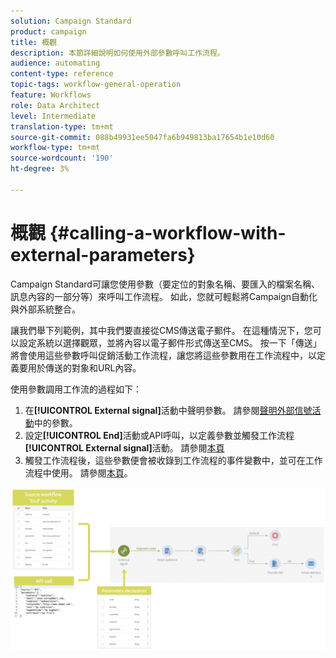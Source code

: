 ```yaml
---
solution: Campaign Standard
product: campaign
title: 概觀
description: 本節詳細說明如何使用外部參數呼叫工作流程。
audience: automating
content-type: reference
topic-tags: workflow-general-operation
feature: Workflows
role: Data Architect
level: Intermediate
translation-type: tm+mt
source-git-commit: 088b49931ee5047fa6b949813ba17654b1e10d60
workflow-type: tm+mt
source-wordcount: '190'
ht-degree: 3%

---
```



# 概觀 {#calling-a-workflow-with-external-parameters}

Campaign Standard可讓您使用參數（要定位的對象名稱、要匯入的檔案名稱、訊息內容的一部分等）來呼叫工作流程。 如此，您就可輕鬆將Campaign自動化與外部系統整合。

讓我們舉下列範例，其中我們要直接從CMS傳送電子郵件。 在這種情況下，您可以設定系統以選擇觀眾，並將內容以電子郵件形式傳送至CMS。 按一下「傳送」將會使用這些參數呼叫促銷活動工作流程，讓您將這些參數用在工作流程中，以定義要用於傳送的對象和URL內容。

使用參數調用工作流的過程如下：

1. 在&#x200B;**[!UICONTROL External signal]**&#x200B;活動中聲明參數。 請參閱[聲明外部信號活動](../../automating/using/declaring-parameters-external-signal.md)中的參數。
1. 設定&#x200B;**[!UICONTROL End]**&#x200B;活動或API呼叫，以定義參數並觸發工作流程&#x200B;**[!UICONTROL External signal]**&#x200B;活動。 請參閱[本頁](../../automating/using/defining-parameters-calling-workflow.md)
1. 觸發工作流程後，這些參數便會被收錄到工作流程的事件變數中，並可在工作流程中使用。 請參閱[本頁](../../automating/using/customizing-workflow-external-parameters.md)。

![](assets/extsignal_process.png)
